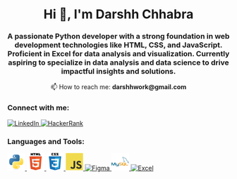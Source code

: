 <h1 align="center">Hi 👋, I'm Darshh Chhabra</h1>
<h3 align="center">A passionate Python developer with a strong foundation in web development technologies like HTML, CSS, and JavaScript. Proficient in Excel for data analysis and visualization. Currently aspiring to specialize in data analysis and data science to drive impactful insights and solutions.</h3>

<p align="center">📫 How to reach me: <strong>darshhwork@gmail.com</strong></p>

<h3 align="left">Connect with me:</h3>
<p align="left">
  <a href="https://www.linkedin.com/in/darshh-chhabra-39834a1a6" target="_blank" rel="noreferrer">
    <img src="https://cdn.jsdelivr.net/npm/simple-icons@v3/icons/linkedin.svg" alt="LinkedIn" width="40" height="40"/>
  </a>
  <a href="https://www.hackerrank.com/profile/darshh0009" target="_blank" rel="noreferrer">
    <img src="https://img.shields.io/badge/HackerRank-%2311B425?style=for-the-badge&logo=hackerrank&logoColor=white" alt="HackerRank" width="40" height="40"/>
  </a>
</p>

<h3 align="left">Languages and Tools:</h3>
<p align="left">
  <a href="https://www.python.org" target="_blank" rel="noreferrer">
    <img src="https://raw.githubusercontent.com/devicons/devicon/master/icons/python/python-original.svg" alt="Python" width="40" height="40"/>
  </a>
  <a href="https://developer.mozilla.org/en-US/docs/Web/Guide/HTML/HTML5" target="_blank" rel="noreferrer">
    <img src="https://raw.githubusercontent.com/devicons/devicon/master/icons/html5/html5-original-wordmark.svg" alt="HTML5" width="40" height="40"/>
  </a>
  <a href="https://www.w3.org/Style/CSS/Overview.en.html" target="_blank" rel="noreferrer">
    <img src="https://raw.githubusercontent.com/devicons/devicon/master/icons/css3/css3-original-wordmark.svg" alt="CSS3" width="40" height="40"/>
  </a>
  <a href="https://developer.mozilla.org/en-US/docs/Web/JavaScript" target="_blank" rel="noreferrer">
    <img src="https://raw.githubusercontent.com/devicons/devicon/master/icons/javascript/javascript-original.svg" alt="JavaScript" width="40" height="40"/>
  </a>
  <a href="https://www.figma.com/" target="_blank" rel="noreferrer">
    <img src="https://www.vectorlogo.zone/logos/figma/figma-icon.svg" alt="Figma" width="40" height="40"/>
  </a>
  <a href="https://www.mysql.com/" target="_blank" rel="noreferrer">
    <img src="https://raw.githubusercontent.com/devicons/devicon/master/icons/mysql/mysql-original-wordmark.svg" alt="MySQL" width="40" height="40"/>
  </a>
  <a href="https://www.microsoft.com/en-us/microsoft-365/excel" target="_blank" rel="noreferrer">
    <img src="https://upload.wikimedia.org/wikipedia/commons/4/44/Microsoft_Excel_Logo_2013.png" alt="Excel" width="40" height="40"/>
  </a>
</p>
